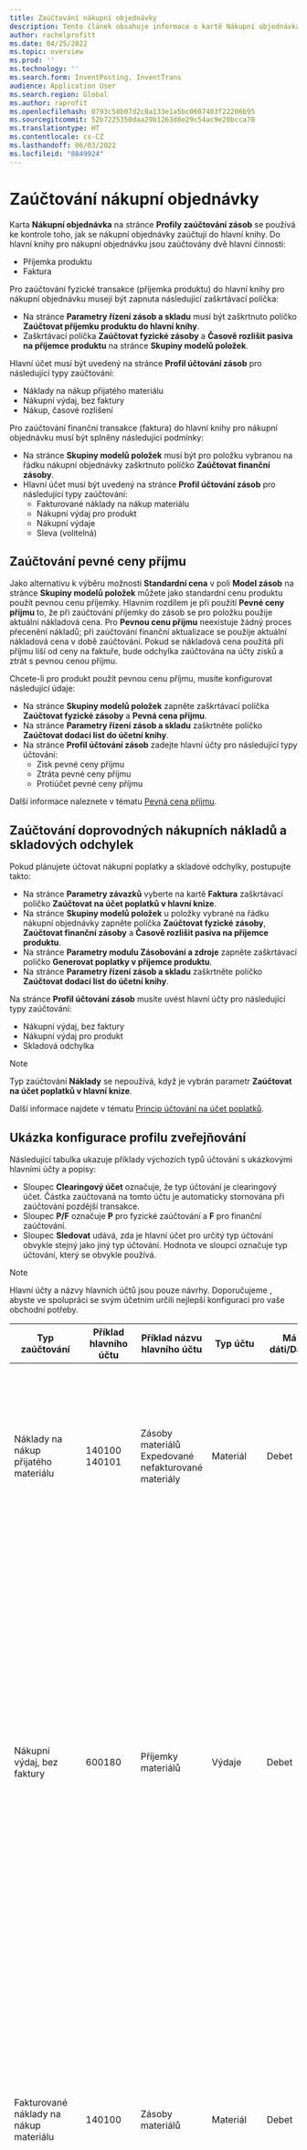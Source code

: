 ```yaml
---
title: Zaúčtování nákupní objednávky
description: Tento článek obsahuje informace o kartě Nákupní objednávka na stránce Profily zaúčtování zásob.
author: rachelprofitt
ms.date: 04/25/2022
ms.topic: overview
ms.prod: ''
ms.technology: ''
ms.search.form: InventPosting, InventTrans
audience: Application User
ms.search.region: Global
ms.author: raprofit
ms.openlocfilehash: 0793c58b07d2c0a133e1a5bc0607483f22206b95
ms.sourcegitcommit: 52b7225350daa29b1263d8e29c54ac9e20bcca70
ms.translationtype: HT
ms.contentlocale: cs-CZ
ms.lasthandoff: 06/03/2022
ms.locfileid: "8849924"
---
```

# <a name="purchase-order-posting"></a>Zaúčtování nákupní objednávky

Karta **Nákupní objednávka** na stránce **Profily zaúčtování zásob** se používá ke kontrole toho, jak se nákupní objednávky zaúčtují do hlavní knihy. Do hlavní knihy pro nákupní objednávku jsou zaúčtovány dvě hlavní činnosti: 

- Příjemka produktu
- Faktura

Pro zaúčtování fyzické transakce (příjemka produktu) do hlavní knihy pro nákupní objednávku musejí být zapnuta následující zaškrtávací políčka:

- Na stránce **Parametry řízení zásob a skladu** musí být zaškrtnuto políčko **Zaúčtovat příjemku produktu do hlavní knihy**.
- Zaškrtávací políčka **Zaúčtovat fyzické zásoby** a **Časově rozlišit pasiva na příjemce produktu** na stránce **Skupiny modelů položek**.

Hlavní účet musí být uvedený na stránce **Profil účtování zásob** pro následující typy zaúčtování:

- Náklady na nákup přijatého materiálu
- Nákupní výdaj, bez faktury
- Nákup, časové rozlišení

Pro zaúčtování finanční transakce (faktura) do hlavní knihy pro nákupní objednávku musí být splněny následující podmínky:

- Na stránce **Skupiny modelů položek** musí být pro položku vybranou na řádku nákupní objednávky zaškrtnuto políčko **Zaúčtovat finanční zásoby**.
- Hlavní účet musí být uvedený na stránce **Profil účtování zásob** pro následující typy zaúčtování:
  - Fakturované náklady na nákup materiálu
  - Nákupní výdaj pro produkt
  - Nákupní výdaje
  - Sleva (volitelná)

## <a name="fixed-receipt-price-posting"></a>Zaúčtování pevné ceny příjmu

Jako alternativu k výběru možnosti **Standardní cena** v poli **Model zásob** na stránce **Skupiny modelů položek** můžete jako standardní cenu produktu použít pevnou cenu příjemky. Hlavním rozdílem je při použití **Pevné ceny příjmu** to, že při zaúčtování příjemky do zásob se pro položku použije aktuální nákladová cena. Pro **Pevnou cenu příjmu** neexistuje žádný proces přecenění nákladů; při zaúčtování finanční aktualizace se použije aktuální nákladová cena v době zaúčtování. Pokud se nákladová cena použitá při příjmu liší od ceny na faktuře, bude odchylka zaúčtována na účty zisků a ztrát s pevnou cenou příjmu.

Chcete-li pro produkt použít pevnou cenu příjmu, musíte konfigurovat následující údaje:

- Na stránce **Skupiny modelů položek** zapněte zaškrtávací políčka **Zaúčtovat fyzické zásoby** a **Pevná cena příjmu**. 
- Na stránce **Parametry řízení zásob a skladu** zaškrtněte políčko **Zaúčtovat dodací list do účetní knihy**.
- Na stránce **Profil účtování zásob** zadejte hlavní účty pro následující typy účtování:
  - Zisk pevné ceny příjmu
  - Ztráta pevné ceny příjmu
  - Protiúčet pevné ceny příjmu

Další informace naleznete v tématu [Pevná cena příjmu](/supply-chain/cost-management/fixed-receipt-price.md).

## <a name="purchase-charges-and-stock-variation-posting"></a>Zaúčtování doprovodných nákupních nákladů a skladových odchylek

Pokud plánujete účtovat nákupní poplatky a skladové odchylky, postupujte takto:

- Na stránce **Parametry závazků** vyberte na kartě **Faktura** zaškrtávací políčko **Zaúčtovat na účet poplatků v hlavní knize**.
- Na stránce **Skupiny modelů položek** u položky vybrané na řádku nákupní objednávky zapněte políčka **Zaúčtovat fyzické zásoby**, **Zaúčtovat finanční zásoby** a **Časově rozlišit pasiva na příjemce produktu**.
- Na stránce **Parametry modulu Zásobování a zdroje** zapněte zaškrtávací políčko **Generovat poplatky v příjemce produktu**.
- Na stránce **Parametry řízení zásob a skladu** zaškrtněte políčko **Zaúčtovat dodací list do účetní knihy**.

Na stránce **Profil účtování zásob** musíte uvést hlavní účty pro následující typy zaúčtování:

- Nákupní výdaj, bez faktury
- Nákupní výdaj pro produkt
- Skladová odchylka

> [!NOTE]
> Typ zaúčtování **Náklady** se nepoužívá, když je vybrán parametr **Zaúčtovat na účet poplatků v hlavní knize**.

Další informace najdete v tématu [Princip účtování na účet poplatků](/supply-chain/cost-management/post-to-charge-account-accounting-principle.md).

## <a name="sample-posting-profile-configuration"></a>Ukázka konfigurace profilu zveřejňování

Následující tabulka ukazuje příklady výchozích typů účtování s ukázkovými hlavními účty a popisy:

- Sloupec **Clearingový účet** označuje, že typ účtování je clearingový účet. Částka zaúčtovaná na tomto účtu je automaticky stornována při zaúčtování pozdější transakce. 
- Sloupec **P/F** označuje **P** pro fyzické zaúčtování a **F** pro finanční zaúčtování. 
- Sloupec **Sledovat** udává, zda je hlavní účet pro určitý typ účtování obvykle stejný jako jiný typ účtování. Hodnota ve sloupci označuje typ účtování, který se obvykle používá.

> [!NOTE]
> Hlavní účty a názvy hlavních účtů jsou pouze návrhy. Doporučujeme<!--note from editor: Via Writing Style Guide.--> , abyste ve spolupráci se svým účetním určili nejlepší konfiguraci pro vaše obchodní potřeby.


| Typ zaúčtování | Příklad hlavního účtu | Příklad názvu hlavního účtu | Typ účtu | Má dáti/Dal? | Clearingový účet | P/F | Sledovat | Popis |
|--------------|---------------------|-------------------------|----------------|----------------|--------------------|----|----------|-----------|
| Náklady na nákup přijatého materiálu | 140100</br>140101 | Zásoby materiálů</br>Expedované nefakturované materiály | Materiál | Debet | Ano | P | Fakturované náklady na nákup materiálu | Používá se, když je zaúčtována příjemka produktu nákupní objednávky. Protiúčet je Nákupní výdaj, bez faktury. Částka na tomto účtu je stornována při zaúčtování faktury nákupní objednávky. |
| Nákupní výdaj, bez faktury | 600180 | Příjemky materiálů | Výdaje | Debet | Ano | P | |Používá se, když je zaúčtována příjemka produktu nákupní objednávky. Pro příjem jsou vytvořeny dva doklady pro sledování odchylek nákupní ceny při použití standardních nákladů. Protiúčtem k účtu na prvním dokladu je Časové rozlišení nákupu. Protiúčtem k účtu na druhém dokladu je součet účtů Náklady na nákup přijatého materiálu a Odchylka nákupní ceny. Částky na zaúčtované na tomto účtu jsou stornovány při zaúčtování faktury nákupní objednávky. |
| Fakturované náklady na nákup materiálu | 140100 | Zásoby materiálů | Materiál | Debet | Číslo | F  |Náklady na nákup přijatého materiálu | Používá se, když je zaúčtována faktura nákupní objednávky. Protiúčtem k tomuto účtu je Nákupní výdaj pro produkt. Tento účet představuje zásoby ve vaší rozvaze. Použitý účet je obvykle stejný účet, který se používá pro náklady na dodané jednotky a náklady na fakturované jednotky u prodejní objednávky. |
| Nákupní výdaj pro produkt | 600180 | Příjemka materiálu | Výdaje | Kredit | Číslo | F  | |Používá se, když je zaúčtována faktura nákupní objednávky. Protiúčtem jsou Náklady na nákup materiálu. Tento účet představuje zásoby ve vaší rozvaze. |
| Zisk pevné ceny příjmu (Nákup, zisk pevné ceny příjmu*) | 510310 | Odchylka nákupní ceny | Výdaje | Kredit | Číslo | F | Ztráta pevné ceny příjmu | Používá se, když je zaúčtována faktura nákupní objednávky a existuje rozdíl mezi fakturovanou cenou a výchozí cenou položky. Tento účet se používá, když je rozdíl vyšší. Protiúčtem je Protiúčet pevné ceny příjmu. |
| Ztráta pevné ceny příjmu (Nákup, ztráta pevné ceny příjmu*) | 510310 | Odchylka nákupní ceny | Výdaje | Debet | Číslo | F | Zisk pevné ceny příjmu | Používá se, když je zaúčtována faktura nákupní objednávky a existuje rozdíl mezi fakturovanou cenou a výchozí cenou položky. Tento účet se používá, když je rozdíl nižší. Protiúčtem je Protiúčet pevné ceny příjmu. |
| Protiúčet pevné ceny příjmu (Nákup, protiúčet pevné ceny příjmu*) | 140900 | Skladová odchylka | Materiál | Oboje | Číslo | F  | |Používá se, když je zaúčtována faktura nákupní objednávky a existuje rozdíl mezi fakturovanou cenou a výchozí cenou položky. Tento účet je protiúčtem účtů Zisk pevné ceny příjmu a Ztráta pevné ceny příjmu. |
| Náklady | Není k dispozici | Není k dispozici | Není k dispozici | Není k dispozici | Není k dispozici | Není k dispozici | Není k dispozici | Tento účet se již nepoužívá. Místo toho použijte Skladovou odchylku. |
| Skladová odchylka | 600170 | Skladová odchylka | Výdaje | Kredit | Číslo | Oboje | | Tento účet se používá, když: <ul><li>Mezi příjemkou produktu a fakturou je rozdíl v jednotkové ceně.</li><li>K položce jsou účtovány poplatky (náklady).</li><li>K zakoupeným položkám byly<!--note from editor: Edit okay?--> přidány nepřímé náklady. </li><li>Protiúčtem tohoto účtu je Nákupní výdaj, bez faktury.</li></ul> |
| Nákup, časové rozlišení | 200140 | Časově rozlišené nákupy | Pasiva | Kredit | Y | P | |Používá se, když je zaúčtována příjemka produktu nákupní objednávky a je povolena možnost časového rozlišení částek nákupu. |
| Časově rozlišená DPH při příjmu | 250500 | Časově rozlišená DPH | Pasiva | Kredit | Y | Oboje  | |Tento účet se použije, když vyberete možnost **Zaúčtovat fyzickou DPH** na stránce **Parametry modulu Řízení zásob a skladu** a máte nákupní objednávku s DPH. Částka se zaúčtuje, když objednávku fyzicky aktualizujete (příjem produktu), a stornuje se, když objednávku zaúčtujete finančně (faktura). |
| Příjem dlouhodobého majetku (debet dlouhodobého majetku*) | 180100 | Hmotný dlouhodobý majetek | Materiál | Debet | N | Oboje | Oboje | Tento účet se používá, když vyberete možnost Dlouhodobý majetek na řádku nákupní objednávky. Integrace nákupní objednávky byla konfigurována tak, aby pořizovala dlouhodobý majetek na základě příjmu produktu nebo faktury. Další informace o integraci nákupní objednávky dlouhodobého majetku naleznete v tématu [Pořízení majetku pomocí zásobování](/fixed-assets/acquire-assets-procurement). |
| Nákupní výdaje | 618900 | Vedlejší výdaje | Výdaje | Debet | N | Oboje | |Používá se při zaúčtování příjemky produktu nebo faktury pro nákupní objednávku, kde položky nejsou na skladě, nebo se používá kategorie zásobování. |
| Záloha | 132190 | Předplacený výdaj | Materiál | Debet | N | Oboje | | Používá se při zpracování zálohové faktury na nákupní objednávce. |


\*Hodnoty uvedené v závorkách představují hodnotu, která je použita v poli **Typ zaúčtování** na stránce **Transakce dokladu**. Můžete zobrazit **Typ účtování** na stránce **Transakce dokladů** na kartě **Všeobecné**.

## <a name="fixed-asset-posting-with-purchase-orders"></a>Účtování dlouhodobého majetku s nákupními objednávkami

Pokud použijete modul **Dlouhodobý majetek** a plánujete nákup dlouhodobého majetku prostřednictvím nákupních objednávek, musíte konfigurovat typ účtování **Příjem dlouhodobého majetku** na kartě **Nákupní objednávka** stránky **Profil účtování zásob**. Více informací najdete v tématech [Integrace dlouhodobého majetku](/fixed-assets/fixed-asset-integration.md) a [Vytvoření a získání majetku z modulu Závazky](/fixed-assets/tasks/create-acquire-assets-accounts-payable.md).

## <a name="prepayment-purchase-order-invoice-posting"></a>Zaúčtování zálohové faktury nákupní objednávky

Pokud plánujete používat funkci **Zálohová faktura** u nákupních objednávek, musí být na kartě **Nákupní objednávka** na stránce **Profil účtování zásob** vybrán typ účtování **Záloha**. Více informací najdete v tématu [Zálohové faktury vs. zálohové platby](/accounts-payable/prepayments-invoices-vs-prepayments.md).

## <a name="purchase-requisition-and-purchase-order-confirmation-posting"></a>Zaúčtování nákupní žádanky a potvrzení nákupní objednávky

Nákupní žádanky a potvrzení nákupních objednávek lze také konfigurovat tak, aby do hlavní knihy zaúčtovaly předběžná břemena a břemena. Tato účtování jsou řízena definicí účtování. Další informace naleznete v tématu [O břemenech nákupní objednávky](/dynamicsax-2012/appuser-itpro/about-purchase-order-encumbrances).

## <a name="procurement-category-posting"></a>Zaúčtování kategorie zásobování

Jako alternativu k nastavení účtování zásob pro všechny položky, skupinu položek nebo jednu položku můžete nastavit kategorie a řídit účtování v hlavní knize podle kategorií zásobování. Další informace o nastavení kategorií a jejich přiřazení k produktům naleznete v části [Ukázka konfigurace profilu zveřejňování](#sample-posting-profile-configuration) dříve v tomto článku.

Při použití kategorií s nákupními objednávkami nebo fakturami dodavatele je třeba hierarchii kategorií přiřadit k typu **Hierarchie kategorií zásobování** na stránce **Přiřazení role hierarchie kategorií**.

### <a name="vendor-invoices-with-procurement-categories"></a>Faktury dodavatele s kategoriemi zásobování

Pokud vaše organizace používá nákupní objednávky pro některé nákupy a pro jiné ne, můžete zpracovat faktury nesouvisející s nákupní objednávkou různými způsoby. To zahrnuje používání deníků na stránce **Závazky** nebo **Nevyřízené faktury dodavatele**, která se používá ke generování faktur za nákupní objednávky. Při vytváření faktur nesouvisejících s nákupní objednávkou budete muset vytvořit kategorie nákupu pro každý typ výdajů. Budete muset namapovat kategorii na správný účet výdajů na stránce **Profily zaúčtování zásob**.

Přesný počet kategorií se bude lišit v závislosti na počtu výdajových účtů, které používáte k zaúčtování faktur. Budete potřebovat alespoň jednu kategorii zásobování pro každý hlavní účet, na který účtujete faktury za nenákupní objednávky. Pro jeden hlavní účet lze použít mnoho kategorií. To může být užitečné pro použitelnost, vyhledávání a vykazování typů výdajů, které používáte.

### <a name="benefits-of-using-procurement-categories-for-vendor-invoices"></a>Výhody použití kategorií zásobování u faktur dodavatelů

Mezi výhody použití kategorií zásobování u faktur dodavatelů patří:

- Konzistentní uživatelské prostředí: Když nakonfigurujete kategorie zásobování u všech výdajů, které nesouvisejí s nákupními objednávkami, uživatelům stačí jedno školení procesu fakturace na stránce **Nevyřízené faktury dodavatele**.
- Vylepšené prostředí pro vytváření sestav: Když nakonfigurujete kategorie zásobování pro všechny položky a všechny výdaje, které nesouvisejí s nákupní objednávkou, sestava výdajů na nákup bude analyzovat výdaje podle dodavatele, kategorie a dalších.
- Konzistentní pracovní postup: Když používáte **Nevyřízené faktury dodavatele** ke zpracování všech faktur, můžete vytvořit konzistentní pracovní postup a schvalovací proces s využitím jediného pracovního postupu.

## <a name="consignment-inventory-posting"></a>Zaúčtování zásob dodávky

Zásoby dodávky používají stejné účtování jako ostatní zakoupené položky. Klíčový rozdíl je v tom, že při příjmu zásob nejsou zaznamenány žádné transakce hlavní knihy. Aby šlo převést vlastnictví na organizaci, když je zaúčtován deník **Změna vlastnictví zásob**, je vygenerován doklad k zaznamenání nákladů na položku. Další informace naleznete v tématu [Nastavení zásilky](/supply-chain/inventory/consignment.md).
